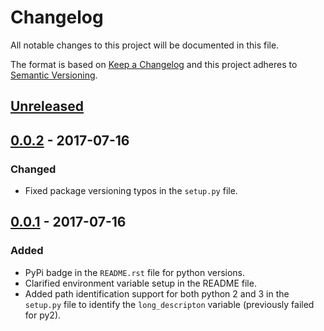 # Changelog
All notable changes to this project will be documented in this file.

The format is based on [Keep a Changelog](http://keepachangelog.com/en/1.0.0/)
and this project adheres to [Semantic Versioning](http://semver.org/spec/v2.0.0.html).

## [Unreleased]

## [0.0.2] - 2017-07-16
### Changed
- Fixed package versioning typos in the `setup.py` file.

## [0.0.1] - 2017-07-16
### Added
- PyPi badge in the `README.rst` file for python versions.
- Clarified environment variable setup in the README file.
- Added path identification support for both python 2 and 3 in the `setup.py`
file to identify the `long_descripton` variable (previously failed for py2).

[Unreleased]: https://github.com/Marto32/pyetherscan/compare/0.0.2...HEAD
[0.0.2]: https://github.com/Marto32/pyetherscan/compare/0.0.1...0.0.2
[0.0.1]: https://github.com/Marto32/pyetherscan/compare/0.0.0...0.0.1
